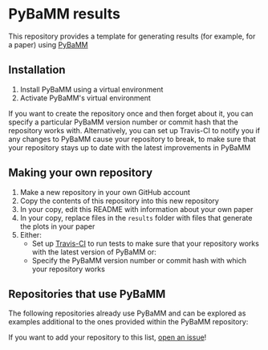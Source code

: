 # PyBaMM results

This repository provides a template for generating results (for example, for a paper) using [PyBaMM](https://github.com/pybamm-team/PyBaMM)

## Installation

1. Install PyBaMM using a virtual environment
1. Activate PyBaMM's virtual environment

If you want to create the repository once and then forget about it, you can specify a particular PyBaMM version number or commit hash that the repository works with. Alternatively, you can set up Travis-CI to notify you if any changes to PyBaMM cause your repository to break, to make sure that your repository stays up to date with the latest improvements in PyBaMM

## Making your own repository

1. Make a new repository in your own GitHub account
1. Copy the contents of this repository into this new repository
1. In your copy, edit this README with information about your own paper
1. In your copy, replace files in the `results` folder with files that generate the plots in your paper
1. Either:
    - Set up [Travis-CI]() to run tests to make sure that your repository works with the latest version of PyBaMM
or:
    - Specify the PyBaMM version number or commit hash with which your repository works

## Repositories that use PyBaMM

The following repositories already use PyBaMM and can be explored as examples additional to the ones provided within the PyBaMM repository:

If you want to add your repository to this list, [open an issue](https://github.com/pybamm-team/cookie-cutter-results/issues/new)!
